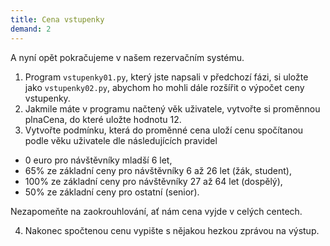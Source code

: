 ```yaml
---
title: Cena vstupenky
demand: 2
---
```


A nyní opět pokračujeme v našem rezervačním systému.

1. Program `vstupenky01.py`, který jste napsali v předchozí fázi, si uložte jako `vstupenky02.py`, abychom ho mohli dále rozšířit o výpočet ceny vstupenky.
1. Jakmile máte v programu načtený věk uživatele, vytvořte si proměnnou plnaCena, do které uložte hodnotu 12.
1. Vytvořte podmínku, která do proměnné cena uloží cenu spočítanou podle věku uživatele dle následujících pravidel

* 0 euro pro návštěvníky mladší 6 let,
* 65% ze základní ceny pro návštěvníky 6 až 26 let (žák, student),
* 100% ze základní ceny pro návštěvníky 27 až 64 let (dospělý),
* 50% ze základní ceny pro ostatní (senior).

Nezapomeňte na zaokrouhlování, ať nám cena vyjde v celých centech.

4. Nakonec spočtenou cenu vypište s nějakou hezkou zprávou na výstup.
